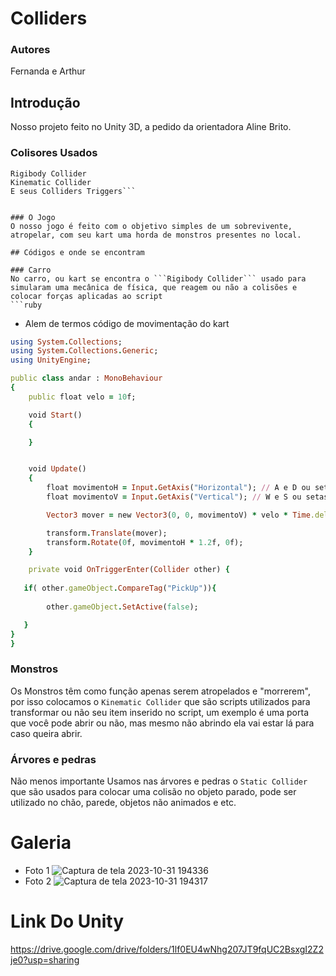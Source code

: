 # Colliders

### Autores
Fernanda e Arthur

## Introdução 
Nosso projeto feito no Unity 3D, a pedido da orientadora Aline Brito.

### Colisores Usados 
 ```Static Collider
 Rigibody Collider 
 Kinematic Collider
 E seus Colliders Triggers```


### O Jogo 
O nosso jogo é feito com o objetivo simples de um sobrevivente, atropelar, com seu kart uma horda de monstros presentes no local.

## Códigos e onde se encontram 

### Carro 
No carro, ou kart se encontra o ```Rigibody Collider``` usado para simularam uma mecânica de física, que reagem ou não a colisões e colocar forças aplicadas ao script
```ruby

```

* Alem de termos código de movimentação do kart 
```ruby 
using System.Collections;
using System.Collections.Generic;
using UnityEngine;

public class andar : MonoBehaviour
{
    public float velo = 10f;

    void Start()
    {

    }


    void Update()
    {
        float movimentoH = Input.GetAxis("Horizontal"); // A e D ou setas esquerda/direita
        float movimentoV = Input.GetAxis("Vertical"); // W e S ou setas cima/baixo

        Vector3 mover = new Vector3(0, 0, movimentoV) * velo * Time.deltaTime;

        transform.Translate(mover);
        transform.Rotate(0f, movimentoH * 1.2f, 0f);
    }

    private void OnTriggerEnter(Collider other) {
   
   if( other.gameObject.CompareTag("PickUp")){
       
        other.gameObject.SetActive(false);

   } 
}
}
````

### Monstros 
Os Monstros têm como função apenas serem atropelados e "morrerem", por isso colocamos o ```Kinematic Collider``` que são scripts utilizados para transformar ou não seu item inserido no script, um exemplo é uma porta que você pode abrir ou não, mas mesmo não abrindo ela vai estar lá para caso queira abrir.

### Árvores e pedras 
Não menos importante Usamos nas árvores e pedras o ```Static Collider``` que são usados para colocar uma colisão no objeto parado, pode ser utilizado no chão, parede, objetos não animados e etc.




# Galeria
* Foto 1
![Captura de tela 2023-10-31 194336](https://github.com/Fernanda-Marcelino/colliders/assets/128320607/33bf4dfe-8709-4a11-bfa2-4439dd50eaa0)
* Foto 2
![Captura de tela 2023-10-31 194317](https://github.com/Fernanda-Marcelino/colliders/assets/128320607/9ce92556-969a-4b70-b508-7f15457127f4)



# Link Do Unity
https://drive.google.com/drive/folders/1lf0EU4wNhg207JT9fqUC2BsxgI2Z2je0?usp=sharing